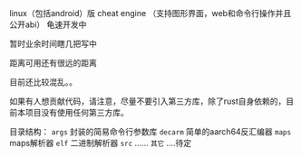 linux（包括android）版 cheat engine （支持图形界面，web和命令行操作并且公开abi） 龟速开发中

暂时业余时间瞎几把写中

距离可用还有很远的距离

目前还比较混乱。。

如果有人想贡献代码，请注意，尽量不要引入第三方库，除了rust自身依赖的，目前本项目没有使用任何第三方库。

目录结构：
    `args` 封装的简易命令行参数库
    `decarm` 简单的aarch64反汇编器
    `maps` maps解析器
    `elf` 二进制解析器
    `src` ......
    `其它` ....待定